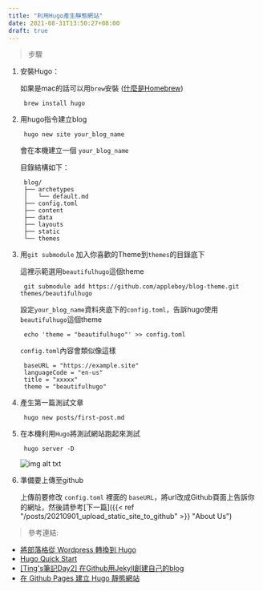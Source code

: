 ```yaml
---
title: "利用Hugo產生靜態網站"
date: 2021-08-31T13:50:27+08:00
draft: true
---
```

> 步驟

1. 安裝Hugo：

	如果是mac的話可以用`brew`安裝 ([什麼是Homebrew](https://brew.sh/index_zh-tw))
 
		brew install hugo
	
2. 用hugo指令建立blog
	
		hugo new site your_blog_name
		
	會在本機建立一個 `your_blog_name`
	
	目錄結構如下：
		
		blog/
		├── archetypes
		│   └── default.md
		├── config.toml
		├── content
		├── data
		├── layouts
		├── static
		└── themes

3. 用`git submodule` 加入你喜歡的Theme到`themes`的目錄底下

	這裡示範選用`beautifulhugo`這個theme

		git submodule add https://github.com/appleboy/blog-theme.git themes/beautifulhugo

	設定`your_blog_name`資料夾底下的`config.toml`，告訴hugo使用`beautifulhugo`這個theme	
	
		echo 'theme = "beautifulhugo"' >> config.toml  

	`config.toml`內容會類似像這樣  
		
		baseURL = "https://example.site"
		languageCode = "en-us"
		title = "xxxxx"
		theme = "beautifulhugo"

4. 產生第一篇測試文章

		hugo new posts/first-post.md

5. 在本機利用`Hugo`將測試網站跑起來測試
		
		hugo server -D

	![img alt txt](/my_blog/posts/images/2021090101.png)		
6. 準備要上傳至github

	上傳前要修改 `config.toml` 裡面的 `baseURL`，將url改成Github頁面上告訴你的網址，然後請參考[下一篇]({{< ref "/posts/20210901_upload_static_site_to_github" >}} "About Us")

> 參考連結:

* [將部落格從 Wordpress 轉換到 Hugo](https://blog.wu-boy.com/2021/05/migrate-wordpress-to-hugo/?fbclid=IwAR0WfX20FPbgApwlw2p1-aSyT7OagEihL9hJf69NYWp3xF1b79UVqU_pmsA)
* [Hugo Quick Start](https://gohugo.io/getting-started/quick-start/)
* [ [Ting's筆記Day2] 在Github用Jekyll創建自己的blog ](https://ithelp.ithome.com.tw/articles/10198964)
* [在 Github Pages 建立 Hugo 靜態網站](https://kaichu.io/2015/07/12/my-first-post/)
